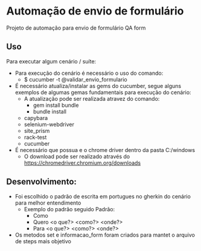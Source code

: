 # Automação de envio de formulário
Projeto de automação para envio de formulário QA form

## Uso

Para executar algum cenário / suíte:
- Para execução do cenário é necessário o uso do comando:
  - $ cucumber -t @validar_envio_formulario
- É necessário atualiza/instalar as gems do cucumber, segue alguns exemplos de algumas gemas fundamentais para execução do cenário:
  - A atualização pode ser realizada atravez do comando:
    -  gem install bundle
    -  bundle install
  - capybara
  - selenium-webdriver
  - site_prism
  - rack-test
  - cucumber
- É necessário que possua e o chrome driver dentro da pasta C:/windows
    - O download pode ser realizado através do https://chromedriver.chromium.org/downloads

## Desenvolvimento:

- Foi escolhido o padrão de escrita em portugues no gherkin do cenário para melhor entendimento
  - Exemplo do padrão seguido Padrão:
    - Como <ator>
    - Quero <verbo no infinitivo> <o que?> <como?> <onde?>
    - Para <verbo no infinitivo> <o que?> <como?> <onde?>
- Os metodos set e informacao_form foram criados para mantet o arquivo de steps mais objetivo
